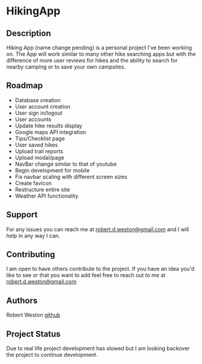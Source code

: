 # HikingApp

## Description
Hiking App (name change pending) is a personal project I've been working on. The App will work similar to many other hike searching apps but with the difference of more user reviews for hikes and the ability to search for nearby camping or to save your own campsites.

## Roadmap
* Database creation
* User account creation
* User sign in/logout
* User accounts
* Update hike results display
* Google maps API integration
* Tips/Checklist page
* User saved hikes
* Upload trail reports
* Upload modal/page
* NavBar change similar to that of youtube
* Begin development for mobile
* Fix navbar scaling with different screen sizes
* Create favicon
* Restructure entire site
* Weather API functionality


## Support
For any issues you can reach me at robert.d.weston@gmail.com and I will help in any way I can.

## Contributing
I am open to have others contribute to the project. If you have an idea you'd like to see or that you want to add feel free to reach out to me at robert.d.weston@gmail.com

## Authors
Robert Weston [github](https://github.com/rdweston1995)

## Project Status
Due to real life project development has slowed but I am looking backover the project to continue development. 
